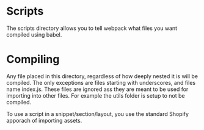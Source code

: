 # Scripts

The scripts directory allows you to tell webpack what files you want compiled using babel.

# Compiling

Any file placed in this directory, regardless of how deeply nested it is will be compiled.  The only exceptions are files starting with underscores, and files name index.js.  These files are ignored ass they are meant to be used for importing into other files.  For example the utils folder is setup to not be compiled.

To use a script in a snippet/section/layout, you use the standard Shopify apporach of importing assets.